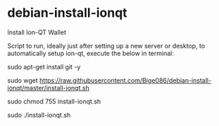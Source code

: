 # debian-install-ionqt
Install Ion-QT Wallet

Script to run, ideally just after setting up a new server or desktop, to automatically setup ion-qt, execute the below in terminal:

sudo apt-get install git -y

sudo wget https://raw.githubusercontent.com/Bige086/debian-install-ionqt/master/install-ionqt.sh

sudo chmod 755 install-ionqt.sh

sudo ./install-ionqt.sh
